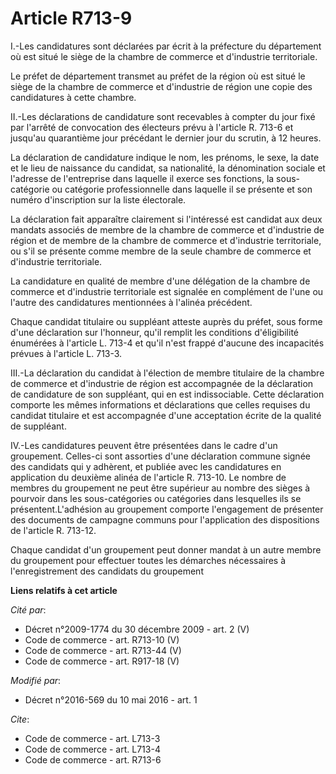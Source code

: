# Article R713-9

I.-Les candidatures sont déclarées par écrit à la préfecture du département où est situé le siège de la chambre de commerce
et d'industrie territoriale. 

Le préfet de département transmet au préfet de la région où est situé le siège de la chambre de commerce et d'industrie de
région une copie des candidatures à cette chambre. 

II.-Les déclarations de candidature sont recevables à compter du jour fixé par l'arrêté de convocation des électeurs prévu à
l'article R. 713-6 et jusqu'au quarantième jour précédant le dernier jour du scrutin, à 12 heures. 

La déclaration de candidature indique le nom, les prénoms, le sexe, la date et le lieu de naissance du candidat, sa
nationalité, la dénomination sociale et l'adresse de l'entreprise dans laquelle il exerce ses fonctions, la sous-catégorie ou
catégorie professionnelle dans laquelle il se présente et son numéro d'inscription sur la liste électorale. 

La déclaration fait apparaître clairement si l'intéressé est candidat aux deux mandats associés de membre de la chambre de
commerce et d'industrie de région et de membre de la chambre de commerce et d'industrie territoriale, ou s'il se présente
comme membre de la seule chambre de commerce et d'industrie territoriale. 

La candidature en qualité de membre d'une délégation de la chambre de commerce et d'industrie territoriale est signalée en
complément de l'une ou l'autre des candidatures mentionnées à l'alinéa précédent. 

Chaque candidat titulaire ou suppléant atteste auprès du préfet, sous forme d'une déclaration sur l'honneur, qu'il remplit
les conditions d'éligibilité énumérées à l'article L. 713-4 et qu'il n'est frappé d'aucune des incapacités prévues à
l'article L. 713-3. 

III.-La déclaration du candidat à l'élection de membre titulaire de la chambre de commerce et d'industrie de région est
accompagnée de la déclaration de candidature de son suppléant, qui en est indissociable. Cette déclaration comporte les mêmes
informations et déclarations que celles requises du candidat titulaire et est accompagnée d'une acceptation écrite de la
qualité de suppléant. 

IV.-Les candidatures peuvent être présentées dans le cadre d'un groupement. Celles-ci sont assorties d'une déclaration
commune signée des candidats qui y adhèrent, et publiée avec les candidatures en application du deuxième alinéa de l'article
R. 713-10. Le nombre de membres du groupement ne peut être supérieur au nombre des sièges à pourvoir dans les sous-catégories
ou catégories dans lesquelles ils se présentent.L'adhésion au groupement comporte l'engagement de présenter des documents de
campagne communs pour l'application des dispositions de l'article R. 713-12. 

Chaque candidat d'un groupement peut donner mandat à un autre membre du groupement pour effectuer toutes les démarches
nécessaires à l'enregistrement des candidats du groupement

**Liens relatifs à cet article**

_Cité par_:

  - Décret n°2009-1774 du 30 décembre 2009 - art. 2 (V)
  - Code de commerce - art. R713-10 (V)
  - Code de commerce - art. R713-44 (V)
  - Code de commerce - art. R917-18 (V)

_Modifié par_:

  - Décret n°2016-569 du 10 mai 2016 - art. 1

_Cite_:

  - Code de commerce - art. L713-3
  - Code de commerce - art. L713-4
  - Code de commerce - art. R713-6
